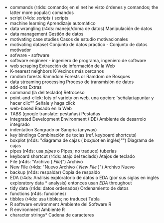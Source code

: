 * commands (r4ds: comando; en el net he visto órdenes y comandos; the latter more popular) comandos
* script (r4ds: _scripts_ ) scripts
* machine learning  Aprendizaje automático
* data wrangling (r4ds: manejo/doma de datos) Manipulación de datos
* data management  Gestión de datos
* motivating case studies  Casos de estudio motivacionales 
* motivating dataset  Conjunto de datos práctico - Conjunto de datos motivador
* sofware - software
* software engineer - ingeniero de programa, ingeniero de software
* web scraping Extracción de información de la Web
* K-nearest neighbors K-Vecinos más cercanos  
* random forests Ramndom Forests or Ramdom de Bosques 
* data streaming processing Proceso de transmisión de datos
* add-ons Extras
* command (la del teclado)  Retroceso
* point-and-click: lots of variety on web. una opcion: 'señalar/apuntar y hacer clic"" Señale y haga click
* web-based Basado en la Web 
* TABS (google translate: pestañas) Pestañas
* Integrated Development Environment (IDE) Ambiente de desarrolo integrado
* indentation Sangrado or Sangría (anyway)
* key bindings Combinación de teclas (ref. keyboard shortcuts) 
* boxplot (r4ds: "diagrama de cajas ( _boxplot_ en inglés)"") Diagrama de cajas
* pipes (r4ds: usa _pipes_ o Pipes; no traduce) tuberías
* keyboard shortcut (r4ds: atajo del teclado) Atajos de teclado
* File (r4ds: "Archivo ( _File_)") Archivo
* New File (r4ds: "Nuevo Archivo ( _New File_ )") Archivo Nuevo
* backup (r4ds: respaldar) Copia de respaldo
* EDA (r4ds: Análisis exploratorio de datos o EDA (por sus siglas en inglés exploratory data * analysis) entonces usan _EDA_ throughout
* tidy data (r4ds: datos ordenados) Ordenamiento de datos
* functions (r4ds: funciones) 
* tibbles (r4ds: usa tibbles; no traduce) Tabla
* R software environment Ambiente del Software R
* R environment Ambiente R
* character strings* Cadena de caracteres 
